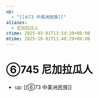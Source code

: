 ```yaml
---
up:
  - "[[⑥73 中美洲民族]]"
aliases:
  - 尼加拉瓜人
ctime: 2025-03-01T13:54:20+08:00
mtime: 2025-10-01T11:40:29+08:00
---
```


# ⑥745 尼加拉瓜人

- up: [[⑥73 中美洲民族]]
